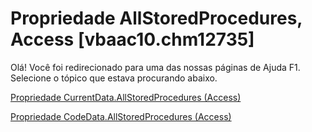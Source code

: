
# Propriedade AllStoredProcedures, Access [vbaac10.chm12735]

Olá! Você foi redirecionado para uma das nossas páginas de Ajuda F1. Selecione o tópico que estava procurando abaixo.

[Propriedade CurrentData.AllStoredProcedures (Access)](http://msdn.microsoft.com/library/eadae8cb-ca0a-8804-fdf9-781b20f6e4a4%28Office.15%29.aspx)

[Propriedade CodeData.AllStoredProcedures (Access)](http://msdn.microsoft.com/library/4a14d3b6-1878-5065-6e08-b97d23ddc999%28Office.15%29.aspx)

